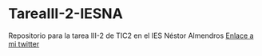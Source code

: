 # TareaIII-2-IESNA
Repositorio para la tarea III-2 de TIC2 en el IES Néstor Almendros 
<a href="https://twitter.com/NietoCarrero?lang=en">Enlace a mi twitter</a>
